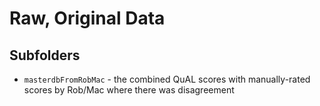 # Raw, Original Data
## Subfolders
- `masterdbFromRobMac` - the combined QuAL scores with manually-rated scores by Rob/Mac where there was disagreement
